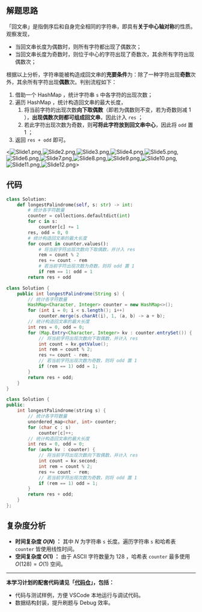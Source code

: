 ## 解题思路

「回文串」是指倒序后和自身完全相同的字符串，即具有**关于中心轴对称**的性质。观察发现，

- 当回文串长度为偶数时，则所有字符都出现了偶数次；
- 当回文串长度为奇数时，则位于中心的字符出现了奇数次，其余所有字符出现偶数次；

根据以上分析，字符串能被构造成回文串的**充要条件**为：除了一种字符出现**奇数**次外，其余所有字符出现**偶数**次。判别流程如下：

1. 借助一个 HashMap ，统计字符串 `s` 中各字符的出现次数；
2. 遍历 HashMap ，统计构造回文串的最大长度，
   1. 将当前字符的出现次数**向下取偶数**（即若为偶数则不变，若为奇数则减 1 ），**出现偶数次则都可组成回文串**，因此计入 `res` ；
   2. 若此字符出现次数为奇数，则**可将此字符放到回文串中心**，因此将 `odd` 置 1 ；
3. 返回 `res + odd` 即可。

<![Slide1.png](https://pic.leetcode-cn.com/1658598929-CMbjgh-Slide1.png),![Slide2.png](https://pic.leetcode-cn.com/1658598929-LvcnLB-Slide2.png),![Slide3.png](https://pic.leetcode-cn.com/1658598929-AUllpu-Slide3.png),![Slide4.png](https://pic.leetcode-cn.com/1658598929-kDCylE-Slide4.png),![Slide5.png](https://pic.leetcode-cn.com/1658598929-idvyqf-Slide5.png),![Slide6.png](https://pic.leetcode-cn.com/1658598929-hKbeFY-Slide6.png),![Slide7.png](https://pic.leetcode-cn.com/1658598929-cKZofN-Slide7.png),![Slide8.png](https://pic.leetcode-cn.com/1658598929-BHloqg-Slide8.png),![Slide9.png](https://pic.leetcode-cn.com/1658598929-qwcjUH-Slide9.png),![Slide10.png](https://pic.leetcode-cn.com/1658598929-GpwjQK-Slide10.png),![Slide11.png](https://pic.leetcode-cn.com/1658598929-eeiGRN-Slide11.png),![Slide12.png](https://pic.leetcode-cn.com/1658598929-JuqTJU-Slide12.png)>

## 代码

```Python []
class Solution:
    def longestPalindrome(self, s: str) -> int:
        # 统计各字符数量
        counter = collections.defaultdict(int)
        for c in s:
            counter[c] += 1
        res, odd = 0, 0
        # 统计构造回文串的最大长度
        for count in counter.values():
            # 将当前字符出现次数向下取偶数，并计入 res
            rem = count % 2
            res += count - rem
            # 若当前字符出现次数为奇数，则将 odd 置 1
            if rem == 1: odd = 1
        return res + odd
```

```Java []
class Solution {
    public int longestPalindrome(String s) {
        // 统计各字符数量
        HashMap<Character, Integer> counter = new HashMap<>();
        for (int i = 0; i < s.length(); i++)
            counter.merge(s.charAt(i), 1, (a, b) -> a + b);
        // 统计构造回文串的最大长度
        int res = 0, odd = 0;
        for (Map.Entry<Character, Integer> kv : counter.entrySet()) {
            // 将当前字符出现次数向下取偶数，并计入 res
            int count = kv.getValue();
            int rem = count % 2;
            res += count - rem;
            // 若当前字符出现次数为奇数，则将 odd 置 1
            if (rem == 1) odd = 1;
        }
        return res + odd;
    }
}
```

```C++ []
class Solution {
public:
    int longestPalindrome(string s) {
        // 统计各字符数量
        unordered_map<char, int> counter;
        for (char c : s)
            counter[c]++;
        // 统计构造回文串的最大长度
        int res = 0, odd = 0;
        for (auto kv : counter) {
            // 将当前字符出现次数向下取偶数，并计入 res
            int count = kv.second;
            int rem = count % 2;
            res += count - rem;
            // 若当前字符出现次数为奇数，则将 odd 置 1
            if (rem == 1) odd = 1;
        }
        return res + odd;
    }
};
```

## 复杂度分析

- **时间复杂度 $O(N)$ ：** 其中 $N$ 为字符串 `s` 长度。遍历字符串 `s` 和哈希表  `counter` 皆使用线性时间。
- **空间复杂度 $O(1)$ ：** 由于 ASCII 字符数量为 128 ，哈希表 `counter` 最多使用 $O(128) = O(1)$ 空间。

---

**本学习计划的配套代码请见「[代码仓](https://github.com/krahets/selected-coding-interview)」，包括：**

- 代码与测试样例，方便 VSCode 本地运行与调试代码。
- 数据结构封装，提升刷题与 Debug 效率。
